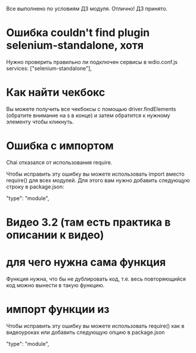 Все выполнено по условиям ДЗ модуля. Отлично!
ДЗ принято.

# Ошибка couldn't find plugin selenium-standalone, хотя
Нужно проверить правильно ли подключен сервисы в wdio.conf.js
services: ["selenium-standalone"],

# Как найти чекбокс
Вы можете получить все чекбоксы с помощью driver.findElements (обратите внимание на s в конце) и затем обратится к нужному элементу чтобы кликнуть.

# Ошибка с импортом
Chai отказался от использования require.

Чтобы исправить эту ошибку вы можете использовать  import вместо require() для всех модулей. Для этого вам нужно добавить следующую строку в package.json:

"type": "module",

# Видео 3.2 (там есть практика в описании к видео)

# для чего нужна сама функция
Функция нужна, что бы не дублировать код, т.е. весь повторяющийся код можно вынести в такую функцию.

# импорт функции из
Чтобы исправить эту ошибку вы можете использовать require() как в видеоуроках или добавить следующую опцию в package.json

"type": "module",
